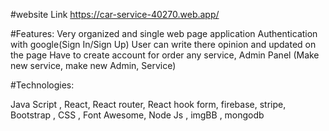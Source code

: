 
#website Link
https://car-service-40270.web.app/

#Features:
 Very organized and single web page application
 Authentication with google(Sign In/Sign Up)
 User can write there opinion and updated on the page
 Have to create account for order any service,
 Admin Panel (Make new service, make new Admin, Service)
 
 
 #Technologies:
 
 Java Script , React, React router, React hook form, firebase, stripe, Bootstrap , CSS ,
Font Awesome, Node Js , imgBB , mongodb
